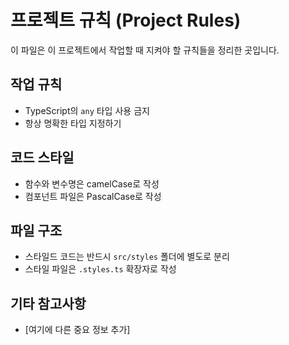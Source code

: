 # 프로젝트 규칙 (Project Rules)

이 파일은 이 프로젝트에서 작업할 때 지켜야 할 규칙들을 정리한 곳입니다.

## 작업 규칙
- TypeScript의 `any` 타입 사용 금지
- 항상 명확한 타입 지정하기

## 코드 스타일
- 함수와 변수명은 camelCase로 작성
- 컴포넌트 파일은 PascalCase로 작성

## 파일 구조
- 스타일드 코드는 반드시 `src/styles` 폴더에 별도로 분리
- 스타일 파일은 `.styles.ts` 확장자로 작성

## 기타 참고사항
- [여기에 다른 중요 정보 추가]
